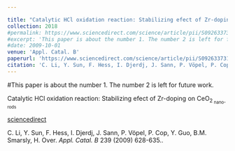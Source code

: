 ```yaml
---

title: "Catalytic HCl oxidation reaction: Stabilizing efect of Zr-doping on CeO<sub>2<sub> nano-rods"
collection: 2018
#permalink: https://www.sciencedirect.com/science/article/pii/S0926337318307859
#excerpt: 'This paper is about the number 1. The number 2 is left for future work.'
#date: 2009-10-01
venue: 'Appl. Catal. B'
paperurl: 'https://www.sciencedirect.com/science/article/pii/S0926337318307859'
citation: 'C. Li, Y. Sun, F. Hess, I. Djerdj, J. Sann, P. Vöpel, P. Cop, Y. Guo, B.M. Smarsly, H. Over. <i>Appl. Catal. B</i> 239 (2009) 628-635. &quot;Catalytic HCl oxidation reaction: Stabilizing efect of Zr-doping on CeO<sub>2<sub> nano-rods.&quot;'
---
```

#This paper is about the number 1. The number 2 is left for future work.

Catalytic HCl oxidation reaction: Stabilizing efect of Zr-doping on CeO<sub>2<sub> nano-rods

[sciencedirect](https://www.sciencedirect.com/science/article/pii/S0926337318307859)

C. Li, Y. Sun, F. Hess, I. Djerdj, J. Sann, P. Vöpel, P. Cop, Y. Guo, B.M. Smarsly, H. Over. <i>Appl. Catal. B</i> 239 (2009) 628-635..